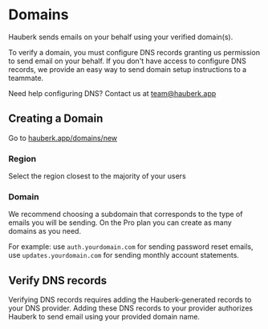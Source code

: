 # Domains

Hauberk sends emails on your behalf using your verified domain(s).

To verify a domain, you must configure DNS records granting us permission to send email on your behalf. If you don't have access to configure DNS records, we provide an easy way to send domain setup instructions to a teammate.

Need help configuring DNS? Contact us at [team@hauberk.app](mailto:team@hauberk.app)

## Creating a Domain

Go to [hauberk.app/domains/new](/domains/new)

### Region

Select the region closest to the majority of your users

### Domain

We recommend choosing a subdomain that corresponds to the type of emails you will be sending. On the Pro plan you can create as many domains as you need.

For example: use `auth.yourdomain.com` for sending password reset emails, use `updates.yourdomain.com` for sending monthly account statements.

## Verify DNS records

Verifying DNS records requires adding the Hauberk-generated records to your DNS provider. Adding these DNS records to your provider authorizes Hauberk to send email using your provided domain name.
